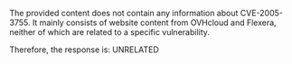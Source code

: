 The provided content does not contain any information about CVE-2005-3755. It mainly consists of website content from OVHcloud and Flexera, neither of which are related to a specific vulnerability.

Therefore, the response is: UNRELATED